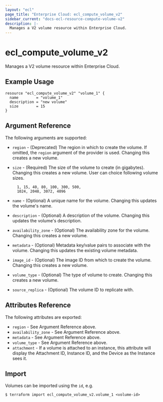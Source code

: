 ```yaml
---
layout: "ecl"
page_title: "Enterprise Cloud: ecl_compute_volume_v2"
sidebar_current: "docs-ecl-resource-compute-volume-v2"
description: |-
  Manages a V2 volume resource within Enterprise Cloud.
---
```


# ecl\_compute\_volume\_v2

Manages a V2 volume resource within Enterprise Cloud.

## Example Usage

```hcl
resource "ecl_compute_volume_v2" "volume_1" {
  name        = "volume_1"
  description = "new volume"
  size        = 15
}
```

## Argument Reference

The following arguments are supported:

* `region` - (Deprecated) The region in which to create the volume. If
    omitted, the `region` argument of the provider is used. Changing this
    creates a new volume.

* `size` - (Required) The size of the volume to create (in gigabytes). Changing
    this creates a new volume.
    User can choice following volume sizes. 

        1, 15, 40, 80, 100, 300, 500,
        1024, 2048, 3072, 4096

* `name` - (Optional) A unique name for the volume. Changing this updates the
    volume's name.

* `description` - (Optional) A description of the volume. Changing this updates
    the volume's description.

* `availability_zone` - (Optional) The availability zone for the volume.
    Changing this creates a new volume.

* `metadata` - (Optional) Metadata key/value pairs to associate with the volume.
    Changing this updates the existing volume metadata.

* `image_id` - (Optional) The image ID from which to create the volume.
    Changing this creates a new volume.

* `volume_type` - (Optional) The type of volume to create.
    Changing this creates a new volume.

* `source_replica` - (Optional) The volume ID to replicate with.


## Attributes Reference

The following attributes are exported:

* `region` - See Argument Reference above.
* `availability_zone` - See Argument Reference above.
* `metadata` - See Argument Reference above.
* `volume_type` - See Argument Reference above.
* `attachment` - If a volume is attached to an instance, this attribute will
    display the Attachment ID, Instance ID, and the Device as the Instance
    sees it.

## Import

Volumes can be imported using the `id`, e.g.

```
$ terraform import ecl_compute_volume_v2.volume_1 <volume-id>
```
